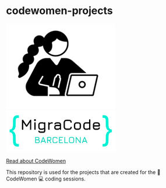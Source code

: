 # codewomen-projects



<img src="/codewomen_icon.jpg" width="300" />  <img src="/migracode-logo.png" width="300" />  

[Read about CodeWomen](https://migracode.openculturalcenter.org/codewomen)

This repository is used for the projects that are created for the :muscle: CodeWomen :computer: coding sessions.

